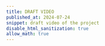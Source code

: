 ```yaml
---
title: DRAFT VIDEO
published_at: 2024-07-24
snippet: draft video of the project
disable_html_sanitization: true
allow_math: true
---
```

